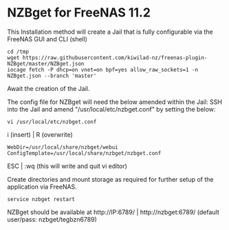 # NZBget for FreeNAS 11.2

This Installation method will create a Jail that is fully configurable via the FreeNAS GUI and CLI (shell)

```
cd /tmp
wget https://raw.githubusercontent.com/kiwilad-nz/freenas-plugin-NZBget/master/NZBget.json
iocage fetch -P dhcp=on vnet=on bpf=yes allow_raw_sockets=1 -n NZBget.json --branch 'master'
```
Await the creation of the Jail.

The config file for NZBget will need the below amended within the Jail:
SSH into the Jail and amend "/usr/local/etc/nzbget.conf" by setting the below:
```
vi /usr/local/etc/nzbget.conf
```
i (insert) | R (overwrite)
```
WebDir=/usr/local/share/nzbget/webui
ConfigTemplate=/usr/local/share/nzbget/nzbget.conf
```
ESC | :wq (this will write and quit vi editor)

Create directories and mount storage as required for further setup of the application via FreeNAS.

```
service nzbget restart
```

NZBget should be available at http://IP:6789/ | http://nzbget:6789/ (default user/pass: nzbget/tegbzn6789)

